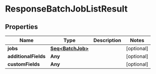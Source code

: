 

# ResponseBatchJobListResult


## Properties

Name | Type | Description | Notes
------------ | ------------- | ------------- | -------------
**jobs** | [**Seq&lt;BatchJob&gt;**](BatchJob.md) |  |  [optional]
**additionalFields** | **Any** |  |  [optional]
**customFields** | **Any** |  |  [optional]



